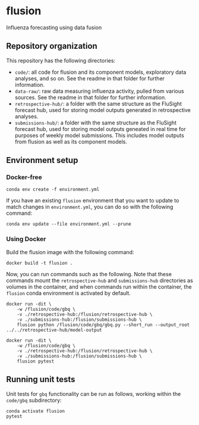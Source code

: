 # flusion

Influenza forecasting using data fusion

## Repository organization

This repository has the following directories:

- `code/`: all code for flusion and its component models, exploratory data analyses, and so on. See the readme in that folder for further information.
- `data-raw/`: raw data measuring influenza activity, pulled from various sources. See the readme in that folder for further information.
- `retrospective-hub/`: a folder with the same structure as the FluSight forecast hub, used for storing model outputs generated in retrospective analyses.
- `submissions-hub/`: a folder with the same structure as the FluSight forecast hub, used for storing model outputs geneated in real time for purposes of weekly model submissions. This includes model outputs from flusion as well as its component models.

## Environment setup

### Docker-free

```
conda env create -f environment.yml
```

If you have an existing `flusion` environment that you want to update to match changes in `environment.yml`, you can do so with the following command:

```
conda env update --file environment.yml --prune
```

### Using Docker

Build the flusion image with the following command:

```
docker build -t flusion .
```

Now, you can run commands such as the following. Note that these commands mount the `retrospective-hub` and `submissions-hub` directories as volumes in the container, and when commands run within the container, the `flusion` conda environment is activated by default.
```
docker run -dit \
    -w /flusion/code/gbq \
    -v ./retrospective-hub:/flusion/retrospective-hub \
    -v ./submissions-hub:/flusion/submissions-hub \
    flusion python /flusion/code/gbq/gbq.py --short_run --output_root ../../retrospective-hub/model-output

docker run -dit \
    -w /flusion/code/gbq \
    -v ./retrospective-hub:/flusion/retrospective-hub \
    -v ./submissions-hub:/flusion/submissions-hub \
    flusion pytest
```

## Running unit tests

Unit tests for `gbq` functionality can be run as follows, working within the `code/gbq` subdirectory:

```
conda activate flusion
pytest
```
